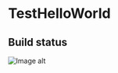 # TestHelloWorld
## Build status
![Image alt](https://travis-ci.org/YPohiba/TestHelloWorld.svg?branch=master)
